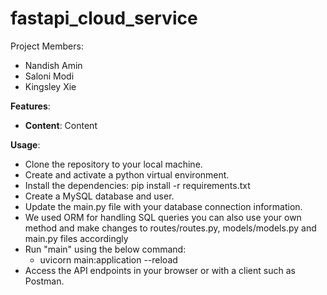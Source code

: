 # fastapi_cloud_service

Project Members:
* Nandish Amin
* Saloni Modi
* Kingsley Xie

**Features**:
* **Content**: Content
  
**Usage**:
* Clone the repository to your local machine.
* Create and activate a python virtual environment.
* Install the dependencies: pip install -r requirements.txt
* Create a MySQL database and user.
* Update the main.py file with your database connection information.
* We used ORM for handling SQL queries you can also use your own method and make changes to routes/routes.py, models/models.py and main.py files accordingly
* Run "main" using the below command:
    * uvicorn main:application --reload
* Access the API endpoints in your browser or with a client such as Postman.
